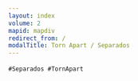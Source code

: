```yaml
---
layout: index
volume: 2
mapid: mapdiv
redirect_from: /
modalTitle: Torn Apart / Separados
---
```


<p data-i18n="ta-v2-index-modal"></p>
  
`#Separados #TornApart` &nbsp;<i class="fab fa-twitter"></i>
